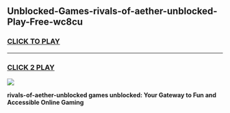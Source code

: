 
## Unblocked-Games-rivals-of-aether-unblocked-Play-Free-wc8cu
<h3>
<a href="https://premium76.site?title=rivals-of-aether-unblocked&ref=21A">CLICK TO PLAY</a></h3>
<hr>

<h3>
<a href="https://premium76.site?title=rivals-of-aether-unblocked&ref=21A">CLICK 2 PLAY</a>
  
</h3>

<a href="https://premium76.site?title=rivals-of-aether-unblocked&ref=21A"><img src="https://clearcache.store/games.png"></a>


**rivals-of-aether-unblocked games unblocked: Your Gateway to Fun and Accessible Online Gaming**
